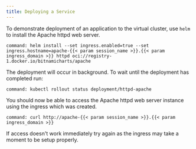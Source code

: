 ```yaml
---
title: Deploying a Service
---
```


To demonstrate deployment of an application to the virtual cluster, use `helm`
to install the Apache httpd web server.

```terminal:execute
command: helm install --set ingress.enabled=true --set ingress.hostname=apache-{{< param session_name >}}.{{< param ingress_domain >}} httpd oci://registry-1.docker.io/bitnamicharts/apache
```

The deployment will occur in background. To wait until the deployment has
completed run:

```terminal:execute
command: kubectl rollout status deployment/httpd-apache
```

You should now be able to access the Apache httpd web server instance using
the ingress which was created.

```terminal:execute
command: curl http://apache-{{< param session_name >}}.{{< param ingress_domain >}}
```

If access doesn't work immediately try again as the ingress may take a moment
to be setup properly.
